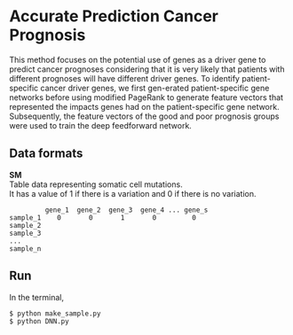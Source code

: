 # Accurate Prediction Cancer Prognosis
This method focuses on the potential use of genes as a driver gene to predict cancer prognoses considering that it is very likely that patients with different prognoses will have different driver genes. To identify patient-specific cancer driver genes, we first gen-erated patient-specific gene networks before using modified PageRank to generate feature vectors that represented the impacts genes had on the patient-specific gene network. Subsequently, the feature vectors of the good and poor prognosis groups were used to train the deep feedforward network. 

## Data formats
__SM__  
Table data representing somatic cell mutations.  
It has a value of 1 if there is a variation and 0 if there is no variation.
```
         gene_1  gene_2  gene_3  gene_4 ... gene_s
sample_1    0       0       1       0         0
sample_2
sample_3
...
sample_n
```

## Run
In the terminal,  
```
$ python make_sample.py
$ python DNN.py
```
